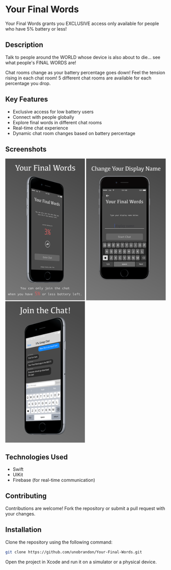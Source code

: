 # Your Final Words

Your Final Words grants you EXCLUSIVE access only available for people who have 5% battery or less!

## Description

Talk to people around the WORLD whose device is also about to die... see what people's FINAL WORDS are!

Chat rooms change as your battery percentage goes down! Feel the tension rising in each chat room! 5 different chat rooms are available for each percentage you drop.

## Key Features

- Exclusive access for low battery users
- Connect with people globally
- Explore final words in different chat rooms
- Real-time chat experience
- Dynamic chat room changes based on battery percentage

## Screenshots

<img src="SSyfw1.png" alt="Screenshot 1" width="250"> <img src="SSyfw2.png" alt="Screenshot 2" width="250"> <img src="SSyfw3.png" alt="Screenshot 3" width="250">

## Technologies Used

- Swift
- UIKit
- Firebase (for real-time communication)

## Contributing

Contributions are welcome! Fork the repository or submit a pull request with your changes.

## Installation

Clone the repository using the following command:

```bash
git clone https://github.com/unobrandon/Your-Final-Words.git
```

Open the project in Xcode and run it on a simulator or a physical device.
